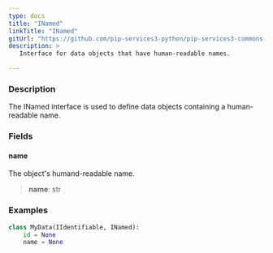 ```yaml
---
type: docs
title: "INamed"
linkTitle: "INamed"
gitUrl: "https://github.com/pip-services3-python/pip-services3-commons-python"
description: > 
   Interface for data objects that have human-readable names.

---
```


### Description

The INamed interface is used to define data objects containing a human-readable name.

### Fields

<span class="hide-title-link">

#### name
The object's humand-readable name.
> **name**: str

### Examples
```python
class MyData(IIdentifiable, INamed):
    id = None
    name = None
```

</span>
